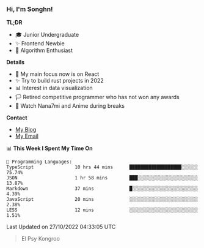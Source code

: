 ### Hi, I'm Songhn!

**TL;DR**

- 🎓 Junior Undergraduate
- ✨ Frontend Newbie
- 🎈 Algorithm Enthusiast

**Details**

- 🎯 My main focus now is on React
- ✨ Try to build rust projects in 2022
- 📊 Interest in data visualization
- 🏳️ Retired competitive programmer who has not won any awards
- 🍵 Watch Nana7mi and Anime during breaks

**Contact**
- [My Blog](https://blog.songhn.com)
- [My Email](mailto:songhn233@gmail.com)

<!--START_SECTION:waka-->
📊 **This Week I Spent My Time On** 

```text
💬 Programming Languages: 
TypeScript               10 hrs 44 mins      ███████████████████░░░░░░   75.74% 
JSON                     1 hr 58 mins        ███░░░░░░░░░░░░░░░░░░░░░░   13.87% 
Markdown                 37 mins             █░░░░░░░░░░░░░░░░░░░░░░░░   4.39% 
JavaScript               20 mins             ░░░░░░░░░░░░░░░░░░░░░░░░░   2.38% 
LESS                     12 mins             ░░░░░░░░░░░░░░░░░░░░░░░░░   1.51%

```


 Last Updated on 27/10/2022 04:33:05 UTC
<!--END_SECTION:waka-->

> El Psy Kongroo
